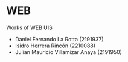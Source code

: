 # WEB
Works of WEB UIS

- Daniel Fernando La Rotta (2191937)
- Isidro Herrera Rincón (2210088)
- Julian Mauricio Villamizar Anaya (2191950)
